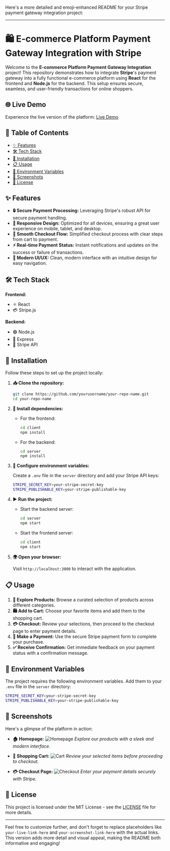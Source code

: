 Here's a more detailed and emoji-enhanced README for your Stripe payment gateway integration project:

---

# 🛍️ E-commerce Platform Payment Gateway Integration with Stripe

Welcome to the **E-commerce Platform Payment Gateway Integration** project! This repository demonstrates how to integrate **Stripe**'s payment gateway into a fully functional e-commerce platform using **React** for the frontend and **Node.js** for the backend. This setup ensures secure, seamless, and user-friendly transactions for online shoppers.

## 🌐 Live Demo

Experience the live version of the platform: [Live Demo](your-live-link-here)

## 📖 Table of Contents

- [✨ Features](#-features)
- [🛠️ Tech Stack](#%EF%B8%8F-tech-stack)
- [🚀 Installation](#-installation)
- [📋 Usage](#-usage)
- [🔐 Environment Variables](#-environment-variables)
- [📸 Screenshots](#-screenshots)
- [📜 License](#-license)

## ✨ Features

- **🔒 Secure Payment Processing:** Leveraging Stripe's robust API for secure payment handling.
- **📱 Responsive Design:** Optimized for all devices, ensuring a great user experience on mobile, tablet, and desktop.
- **🛒 Smooth Checkout Flow:** Simplified checkout process with clear steps from cart to payment.
- **⚡ Real-time Payment Status:** Instant notifications and updates on the success or failure of transactions.
- **🎨 Modern UI/UX:** Clean, modern interface with an intuitive design for easy navigation.

## 🛠️ Tech Stack

**Frontend:**
- ⚛️ React
- 💳 Stripe.js

**Backend:**
- 🟢 Node.js
- 🚂 Express
- 🔐 Stripe API

## 🚀 Installation

Follow these steps to set up the project locally:

1. **📥 Clone the repository:**
   ```bash
   git clone https://github.com/yourusername/your-repo-name.git
   cd your-repo-name
   ```

2. **🔧 Install dependencies:**

   - For the frontend:
     ```bash
     cd client
     npm install
     ```

   - For the backend:
     ```bash
     cd server
     npm install
     ```

3. **📝 Configure environment variables:**

   Create a `.env` file in the `server` directory and add your Stripe API keys:
   ```bash
   STRIPE_SECRET_KEY=your-stripe-secret-key
   STRIPE_PUBLISHABLE_KEY=your-stripe-publishable-key
   ```

4. **▶️ Run the project:**

   - Start the backend server:
     ```bash
     cd server
     npm start
     ```

   - Start the frontend server:
     ```bash
     cd client
     npm start
     ```

5. **🌍 Open your browser:**

   Visit `http://localhost:3000` to interact with the application.

## 📋 Usage

1. **🛒 Explore Products:** Browse a curated selection of products across different categories.
2. **🛍️ Add to Cart:** Choose your favorite items and add them to the shopping cart.
3. **💳 Checkout:** Review your selections, then proceed to the checkout page to enter payment details.
4. **💸 Make a Payment:** Use the secure Stripe payment form to complete your purchase.
5. **✅ Receive Confirmation:** Get immediate feedback on your payment status with a confirmation message.

## 🔐 Environment Variables

The project requires the following environment variables. Add them to your `.env` file in the `server` directory:

```bash
STRIPE_SECRET_KEY=your-stripe-secret-key
STRIPE_PUBLISHABLE_KEY=your-stripe-publishable-key
```

## 📸 Screenshots

Here's a glimpse of the platform in action:

- **🏠 Homepage:**
  ![Homepage](your-screenshot-link-here)
  *Explore our products with a sleek and modern interface.*

- **🛒 Shopping Cart:**
  ![Cart](your-screenshot-link-here)
  *Review your selected items before proceeding to checkout.*

- **💳 Checkout Page:**
  ![Checkout](your-screenshot-link-here)
  *Enter your payment details securely with Stripe.*

## 📜 License

This project is licensed under the MIT License - see the [LICENSE](LICENSE) file for more details.

---

Feel free to customize further, and don't forget to replace placeholders like `your-live-link-here` and `your-screenshot-link-here` with the actual links. This version adds more detail and visual appeal, making the README both informative and engaging!
